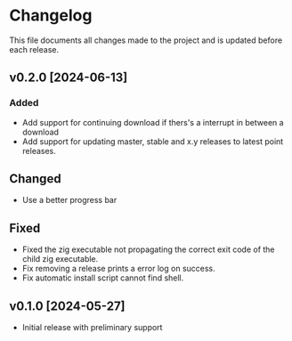 # Changelog
This file documents all changes made to the project and is updated before each release.

## v0.2.0 [2024-06-13]
### Added
- Add support for continuing download if thers's a interrupt in between a download
- Add support for updating master, stable and x.y releases to latest point releases.

## Changed
- Use a better progress bar

## Fixed
- Fixed the zig executable not propagating the correct exit code of the child zig executable.
- Fix removing a release prints a error log on success.
- Fix automatic install script cannot find shell.

## v0.1.0 [2024-05-27]
- Initial release with preliminary support
